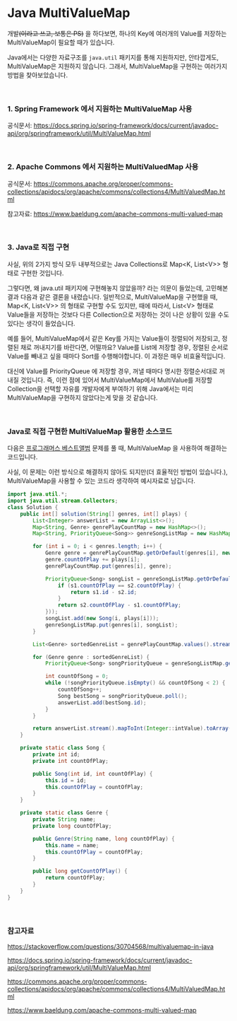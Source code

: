 # Java MultiValueMap

개발~~(이라고 쓰고, 보통은 PS)~~ 을 하다보면, 하나의 Key에 여러개의 Value를 저장하는 MultiValueMap이 필요할 때가 있습니다.

Java에서는 다양한 자료구조를 `java.util` 패키지를 통해 지원하지만, 안타깝게도, MultiValueMap은 지원하지 않습니다. 그래서, MultiValueMap을 구현하는 여러가지 방법을 찾아보았습니다.

<br>

### 1. Spring Framework 에서 지원하는 MultiValueMap 사용

공식문서: https://docs.spring.io/spring-framework/docs/current/javadoc-api/org/springframework/util/MultiValueMap.html

<br>

### 2. Apache Commons 에서 지원하는 MultiValuedMap 사용

공식문서: https://commons.apache.org/proper/commons-collections/apidocs/org/apache/commons/collections4/MultiValuedMap.html

참고자료: https://www.baeldung.com/apache-commons-multi-valued-map

<br>

### 3. Java로 직접 구현

사실, 위의 2가지 방식 모두 내부적으로는 Java Collections로 Map<K, List\<V>> 형태로 구현한 것입니다.

 그렇다면, 왜 java.util 패키지에 구현해놓지 않았을까? 라는 의문이 들었는데, 고민해본 결과 다음과 같은 결론을 내렸습니다. 일반적으로, MultiValueMap을 구현했을 때, Map<K, List\<V>> 의 형태로 구현할 수도 있지만, 때에 따라서, List\<V> 형태로 Value들을 저장하는 것보다 다른 Collection으로 저장하는 것이 나은 상황이 있을 수도 있다는 생각이 들었습니다. 

 예를 들어, MultiValueMap에서 같은 Key를 가지는 Value들이 정렬되어 저장되고, 정렬된 채로 꺼내지기를 바란다면, 어떨까요? Value를 List에 저장할 경우, 정렬된 순서로 Value를 빼내고 싶을 때마다 Sort를 수행해야합니다. 이 과정은 매우 비효율적입니다.

 대신에 Value를 PriorityQueue 에 저장할 경우, 꺼낼 때마다 명시한 정렬순서대로 꺼내질 것입니다. 즉, 이런 점에 있어서 MultiValueMap에서 MultiValue를 저장할 Collection을 선택할 자유를 개발자에게 부여하기 위해 Java에서는 미리 MultiValueMap을 구현하지 않았다는게 맞을 것 같습니다.

<br>

### Java로 직접 구현한 MultiValueMap 활용한 소스코드

다음은 [프로그래머스 베스트앨범](https://programmers.co.kr/learn/courses/30/lessons/42579) 문제를 풀 때, MultiValueMap 을 사용하여 해결하는 코드입니다.

사실, 이 문제는 이런 방식으로 해결하지 않아도 되지만(더 효율적인 방법이 있습니다.), MultiValueMap을 사용할 수 있는 코드라 생각하여 예시자료로 남깁니다.

```java
import java.util.*;
import java.util.stream.Collectors;
class Solution {
    public int[] solution(String[] genres, int[] plays) {
        List<Integer> answerList = new ArrayList<>();
        Map<String, Genre> genrePlayCountMap = new HashMap<>();
        Map<String, PriorityQueue<Song>> genreSongListMap = new HashMap<>();

        for (int i = 0; i < genres.length; i++) {
            Genre genre = genrePlayCountMap.getOrDefault(genres[i], new Genre(genres[i], 0));
            genre.countOfPlay += plays[i];
            genrePlayCountMap.put(genres[i], genre);

            PriorityQueue<Song> songList = genreSongListMap.getOrDefault(genres[i], new PriorityQueue<>((s1, s2) -> {
                if (s1.countOfPlay == s2.countOfPlay) {
                    return s1.id - s2.id;
                }
                return s2.countOfPlay - s1.countOfPlay;
            }));
            songList.add(new Song(i, plays[i]));
            genreSongListMap.put(genres[i], songList);
        }

        List<Genre> sortedGenreList = genrePlayCountMap.values().stream().sorted(Comparator.comparing(Genre::getCountOfPlay).reversed()).collect(Collectors.toList());

        for (Genre genre : sortedGenreList) {
            PriorityQueue<Song> songPriorityQueue = genreSongListMap.get(genre.name);

            int countOfSong = 0;
            while (!songPriorityQueue.isEmpty() && countOfSong < 2) {
                countOfSong++;
                Song bestSong = songPriorityQueue.poll();
                answerList.add(bestSong.id);
            }
        }

        return answerList.stream().mapToInt(Integer::intValue).toArray();
    }

    private static class Song {
        private int id;
        private int countOfPlay;

        public Song(int id, int countOfPlay) {
            this.id = id;
            this.countOfPlay = countOfPlay;
        }
    }

    private static class Genre {
        private String name;
        private long countOfPlay;

        public Genre(String name, long countOfPlay) {
            this.name = name;
            this.countOfPlay = countOfPlay;
        }

        public long getCountOfPlay() {
            return countOfPlay;
        }
    }
}
```

<br>

### 참고자료

https://stackoverflow.com/questions/30704568/multivaluemap-in-java

https://docs.spring.io/spring-framework/docs/current/javadoc-api/org/springframework/util/MultiValueMap.html

https://commons.apache.org/proper/commons-collections/apidocs/org/apache/commons/collections4/MultiValuedMap.html

https://www.baeldung.com/apache-commons-multi-valued-map